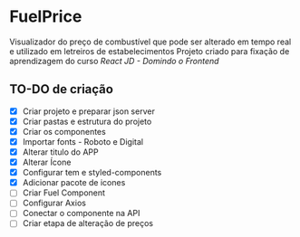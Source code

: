 # FuelPrice

Visualizador do preço de combustível que pode ser alterado em tempo real e utilizado em letreiros de estabelecimentos
Projeto criado para fixação de aprendizagem do curso _React JD - Domindo o Frontend_

## TO-DO de criação

- [x] Criar projeto e preparar json server
- [x] Criar pastas e estrutura do projeto
- [x] Criar os componentes
- [x] Importar fonts - Roboto e Digital
- [x] Alterar titulo do APP
- [x] Alterar Ícone
- [x] Configurar tem e styled-components
- [x] Adicionar pacote de icones
- [ ] Criar Fuel Component
- [ ] Configurar Axios
- [ ] Conectar o componente na API
- [ ] Criar etapa de alteração de preços
